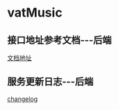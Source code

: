 # vatMusic
## 接口地址参考文档---后端
[文档地址](https://binaryify.github.io/NeteaseCloudMusicApi)
## 服务更新日志---后端
[changelog](https://github.com/Binaryify/NeteaseCloudMusicApi/blob/master/CHANGELOG.MD)